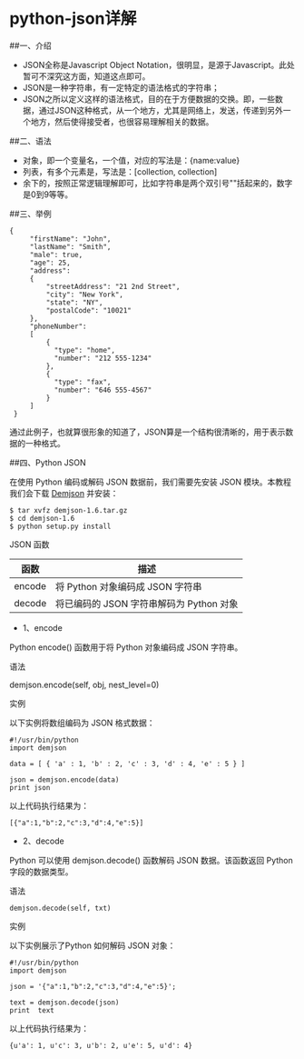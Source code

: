 # python-json详解


##一、介绍

* JSON全称是Javascript Object Notation，很明显，是源于Javascript。此处暂可不深究这方面，知道这点即可。
* JSON是一种字符串，有一定特定的语法格式的字符串；
* JSON之所以定义这样的语法格式，目的在于方便数据的交换。即，一些数据，通过JSON这种格式，从一个地方，尤其是网络上，发送，传递到另外一个地方，然后使得接受者，也很容易理解相关的数据。

##二、语法

*  对象，即一个变量名，一个值，对应的写法是：{name:value}
*  列表，有多个元素是，写法是：[collection, collection]
*  余下的，按照正常逻辑理解即可，比如字符串是两个双引号""括起来的，数字是0到9等等。

##三、举例

```
{
     "firstName": "John",
     "lastName": "Smith",
     "male": true,
     "age": 25,
     "address": 
     {
         "streetAddress": "21 2nd Street",
         "city": "New York",
         "state": "NY",
         "postalCode": "10021"
     },
     "phoneNumber": 
     [
         {
           "type": "home",
           "number": "212 555-1234"
         },
         {
           "type": "fax",
           "number": "646 555-4567"
         }
     ]
 }
```
通过此例子，也就算很形象的知道了，JSON算是一个结构很清晰的，用于表示数据的一种格式。

##四、Python JSON

在使用 Python 编码或解码 JSON 数据前，我们需要先安装 JSON 模块。本教程我们会下载 [Demjson](http://deron.meranda.us/python/demjson/) 并安装：

```
$ tar xvfz demjson-1.6.tar.gz
$ cd demjson-1.6
$ python setup.py install

```

JSON 函数

|函数|	描述|
|-|-|
|encode	|将 Python 对象编码成 JSON 字符串|
|decode	|将已编码的 JSON 字符串解码为 Python 对象|


* 1、encode

Python encode() 函数用于将 Python 对象编码成 JSON 字符串。

语法

demjson.encode(self, obj, nest_level=0)

实例

以下实例将数组编码为 JSON 格式数据：

```
#!/usr/bin/python
import demjson

data = [ { 'a' : 1, 'b' : 2, 'c' : 3, 'd' : 4, 'e' : 5 } ]

json = demjson.encode(data)
print json
```


以上代码执行结果为：

```[{"a":1,"b":2,"c":3,"d":4,"e":5}]```

*  2、decode

Python 可以使用 demjson.decode() 函数解码 JSON 数据。该函数返回 Python 字段的数据类型。

语法

```demjson.decode(self, txt)```

实例

以下实例展示了Python 如何解码 JSON 对象：

```
#!/usr/bin/python
import demjson

json = '{"a":1,"b":2,"c":3,"d":4,"e":5}';

text = demjson.decode(json)
print  text

```

以上代码执行结果为：

```{u'a': 1, u'c': 3, u'b': 2, u'e': 5, u'd': 4}```
